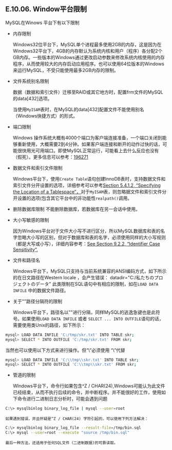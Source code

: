 ## E.10.06. Window平台限制
 
MySQL在Winows 平台下有以下限制
 
* 内存限制

    Windows32位平台下，MySQL单个进程最多使用2GB的内存，这是因为在Windows32平台下，4GB的内存默认为系统内核和用户（程序）各分配2个GB内存。一些版本的Windows通过更改启动参数来修改系统内核使用的内存程序，从而使用较大的内存启动应用程序。也可以使用64位版本的Windows来运行MySQL，不受只能使用最多2GB内存的限制。

* 文件系统别名限制

    数据（数据和索引文件）迁移至RAID或其它地方时，配置frm文件的MySQL的data[432]选项。 

    当使用`MyISAM`表时，在MySQL的data[432]配置文件不能使用别名（Windows快捷方式）的形式。

* 端口限制

    Windows 操作系统大概有4000个端口为客户端连接准备，一个端口关闭到能够重新使用，大概需要2到4分钟。如果客户端连接和断开的动作过快的话，可能很快用光可用端口。即使MySQL正常运行，可能看上去什么反应也没有（假死）。更多信息可以参考：[196271](http://support.microsoft.com/default.aspx?scid=kb;enus;196271.)
 
* 数据文件和索引文件限制
 
    Windows平台下，使用`Create Table`语句创建InnoDB表时，支持数据文件和索引文件分开设置的选项，详细参考可以参考[Section 5.4.1.2, “Specifying the Location of a Tablespace”，](./05.04.01_Managing_InnoDB_Tablespaces.md)对于`MyISAM`表，则忽略据文件和索引文件分开设置的选项(包含其它平台中的非功能性`realpath()`调用。

*  删除数据库限制
  不能删除数据库，若数据库在另一会话中使用。
 
* 大小写敏感的限制

    因为Windows平台对于文件大小写不进行区分，所以MySQL数据库和表的名字忽略大小写的区别，但对于数据库和表的名字，必须使用同样的大小写规则（都是大写或小写），详细内容参考：[See Section 9.2.2, “Identifier Case Sensitivity”.](./09.02.02_Identifier_Case_Sensitivity.md)

* 文件和路径名

    Windows平台下，MySQL只支持与当前系统兼容的ANSI编码方式，如下所示的在日文路径在Western locale ，会产生错误：
    datadir="C:/私たちのプロジェクトのデータ"
    此类限制在SQL语句中有相应的限制，如在`LOAD DATA INFILE` 中的数据文件路径。
 
* 关于"\"路径分隔符的限制

    Windows平台下，路径名以"\"进行分隔，同样MySQL的逃逸急键也是此符号。如果使用`LOAD DATA INFILE` 或者 `SELECT ... INTO OUTFILE`语句的话，需要使用类Unix的路径，如下所示：
```bash
mysql> LOAD DATA INFILE 'C:/tmp/skr.txt' INTO TABLE skr;
mysql> SELECT * INTO OUTFILE 'C:/tmp/skr.txt' FROM skr;
```
当然也可以使用以下方式来进行操作。但“\”必须使用 “\\”代替
```bash
mysql> LOAD DATA INFILE 'C:\\tmp\\skr.txt' INTO TABLE skr;
mysql> SELECT * INTO OUTFILE 'C:\\tmp\\skr.txt' FROM skr;
```
 
* 管道的限制
 
    WIndows平台下，命令行如果包含^Z / CHAR(24),Windows可能认为此文件已经结束，从而不执行后续的命令，并中断程序。并不能很好的工作，使用如下命令进行二进制日志分析时，可能会遇到问题 
```bash
C:\> mysqlbinlog binary_log_file | mysql --user=root
```
    如果遇到错误，并且怀疑是^Z / CHAR(24) 字符引起的，可以使用下列方法解决：

```bash
C:\> mysqlbinlog binary_log_file --result-file=/tmp/bin.sql
C:\> mysql --user=root --execute "source /tmp/bin.sql"
```
    最后一种方法，还适用于任何SQL文件（二进制数据)的可靠读取。
